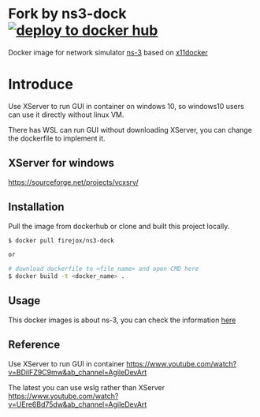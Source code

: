 # Fork by ns3-dock [![deploy to docker hub](https://github.com/firejox/ns3-dock/actions/workflows/deploy.yaml/badge.svg)](https://github.com/firejox/ns3-dock/actions/workflows/deploy.yaml)

Docker image for network simulator [ns-3](https://www.nsnam.org) based on [x11docker](https://github.com/mviereck/x11docker)

# Introduce

Use XServer to run GUI in container on windows 10, so windows10 users can use it directly without linux VM.

There has WSL can run GUI without downloading XServer, you can change the dockerfile to implement it.


## XServer for windows

https://sourceforge.net/projects/vcxsrv/

## Installation

Pull the image from dockerhub or clone and built this project locally.

```sh
$ docker pull firejox/ns3-dock

or

# download dockerfile to <file_name> and open CMD here
$ docker build -t <docker_name> .
```

## Usage

This docker images is about ns-3, you can check the information [here](https://www.nsnam.org/wiki/Main_Page)

## Reference

Use XServer to run GUI in container
https://www.youtube.com/watch?v=BDilFZ9C9mw&ab_channel=AgileDevArt

The latest you can use wslg rather than XServer
https://www.youtube.com/watch?v=UEre6Bd75dw&ab_channel=AgileDevArt
